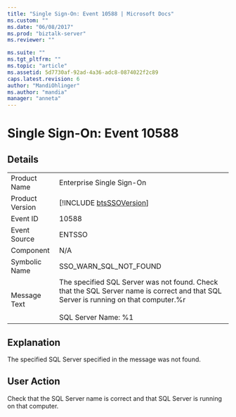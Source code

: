 ```yaml
---
title: "Single Sign-On: Event 10588 | Microsoft Docs"
ms.custom: ""
ms.date: "06/08/2017"
ms.prod: "biztalk-server"
ms.reviewer: ""

ms.suite: ""
ms.tgt_pltfrm: ""
ms.topic: "article"
ms.assetid: 5d7730af-92ad-4a36-adc8-0874022f2c89
caps.latest.revision: 6
author: "MandiOhlinger"
ms.author: "mandia"
manager: "anneta"
---
```

# Single Sign-On: Event 10588
## Details  
  
|                 |                                                                                                                                                                      |
|-----------------|----------------------------------------------------------------------------------------------------------------------------------------------------------------------|
|  Product Name   |                                                                      Enterprise Single Sign-On                                                                       |
| Product Version |                                                     [!INCLUDE [btsSSOVersion](../includes/btsssoversion-md.md)]                                                      |
|    Event ID     |                                                                                10588                                                                                 |
|  Event Source   |                                                                                ENTSSO                                                                                |
|    Component    |                                                                                 N/A                                                                                  |
|  Symbolic Name  |                                                                        SSO_WARN_SQL_NOT_FOUND                                                                        |
|  Message Text   | The specified SQL Server was not found. Check that the SQL Server name is correct and that SQL Server is running on that computer.%r<br /><br /> SQL Server Name: %1 |
  
## Explanation  
 The specified SQL Server specified in the message was not found.  
  
## User Action  
 Check that the SQL Server name is correct and that SQL Server is running on that computer.